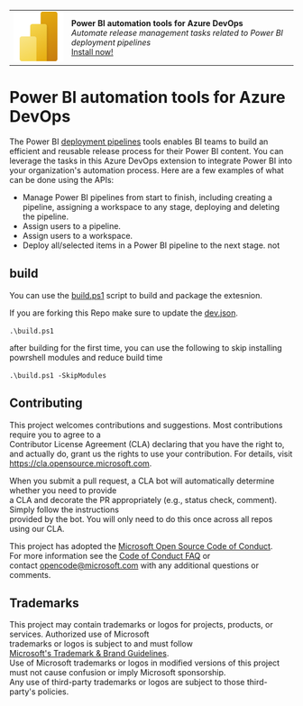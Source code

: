 <table><tr>
<td><img src="./Icons/icon.png"/></td>
<td><strong>Power BI automation tools for Azure DevOps</strong><br/>
<i>Automate release management tasks related to Power BI deployment pipelines</i><br/>
<a href="https://marketplace.visualstudio.com/items?itemName=ms-pbi-api.pbi-automation-tools">Install now!</a>
</td>
</tr></table>

# Power BI automation tools for Azure DevOps
The Power BI [deployment pipelines](https://docs.microsoft.com/power-bi/create-reports/deployment-pipelines-overview) tools enables BI teams to build an efficient and reusable release process for their Power BI content. You can leverage the tasks in this Azure DevOps extension to integrate Power BI into your organization's automation process. Here are a few examples of what can be done using the APIs:
- Manage Power BI pipelines from start to finish, including creating a pipeline, assigning a workspace to any stage, deploying and deleting the pipeline.
- Assign users to a pipeline.
- Assign users to a workspace.
- Deploy all/selected items in a Power BI pipeline to the next stage.
not 

## build
You can use the  [build.ps1](./build.ps1) script to build and package the extesnion.

If you are forking this Repo make sure to update the [dev.json](./config/dev.json).

`
 .\build.ps1
`

after building for the first time, you can use the following to skip installing powrshell modules and reduce build time

`
 .\build.ps1 -SkipModules
`

## Contributing	

This project welcomes contributions and suggestions.  Most contributions require you to agree to a	
Contributor License Agreement (CLA) declaring that you have the right to, and actually do, grant us	
the rights to use your contribution. For details, visit https://cla.opensource.microsoft.com.	

When you submit a pull request, a CLA bot will automatically determine whether you need to provide	
a CLA and decorate the PR appropriately (e.g., status check, comment). Simply follow the instructions	
provided by the bot. You will only need to do this once across all repos using our CLA.	

This project has adopted the [Microsoft Open Source Code of Conduct](https://opensource.microsoft.com/codeofconduct/).	
For more information see the [Code of Conduct FAQ](https://opensource.microsoft.com/codeofconduct/faq/) or	
contact [opencode@microsoft.com](mailto:opencode@microsoft.com) with any additional questions or comments.	

## Trademarks	

This project may contain trademarks or logos for projects, products, or services. Authorized use of Microsoft 	
trademarks or logos is subject to and must follow 	
[Microsoft's Trademark & Brand Guidelines](https://www.microsoft.com/en-us/legal/intellectualproperty/trademarks/usage/general).	
Use of Microsoft trademarks or logos in modified versions of this project must not cause confusion or imply Microsoft sponsorship.	
Any use of third-party trademarks or logos are subject to those third-party's policies.	
